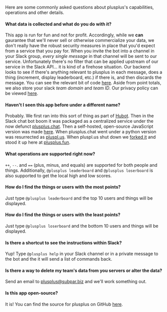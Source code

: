 Here are some commonly asked questions about plusplus's capabilities, operations and other details.


#### What data is collected and what do you do with it?

This app is run for fun and not for profit. Accordingly, while we **can** gaurantee that we'll never sell or otherwise commercialize your data, we don't really have the robust security measures in place that you'd expect from a service that you pay for. When you invite the bot into a channel in your Slack group, _every single message_ in that channel will be sent to our service. Unfortunately there's no filter that can be applied upstream of our service in the Slack API... it is kind of a firehose situation. Our backend looks to see if there's anything relevant to plusplus in each message, does a thing (increment, display leaderboard, etc.) if there is, and then discards the message. You can see the relevant bit of code [here](https://github.com/SubparLabs/pluspl.us/blob/master/plusplus/operations/slack_handler.py). Aside from point totals, we also store your slack _team domain_ and _team ID_. Our privacy policy can be viewed [here](/privacy_policy).

#### Haven't I seen this app before under a different name?

Probably. We first ran into this sort of thing as part of [Hubot](https://github.com/hubot-scripts/hubot-plusplus). Then in the Slack chat bot boom it was packaged as a centralized service under the now defunct [plusplus.chat](http://plusplus.chat). Then a self-hosted, open-source JavaScript version was made [here](https://github.com/tdmalone/working-plusplus). When plusplus.chat went under a python version was resurrected as [pluspl.us](https://go.pluspl.us). When pluspl.us shut down we [forked it](https://github.com/plusplusslack/pluspl.us) and stood it up here at [plusplus.fun](https://plusplus.fun). 

#### What operations are supported right now?

`++`, `--`. and `==` (plus, minus, and equals) are supported for both people and things. Additionally, `@plusplus leaderboard` and `@plusplus loserboard` is also supported to get the local high and low scores. 

#### How do I find the things or users with the most points?

Just type `@plusplus leaderboard` and the top 10 users and things will be displayed.

#### How do I find the things or users with the least points?

Just type `@plusplus loserboard` and the bottom 10 users and things will be displayed.

#### Is there a shortcut to see the instructions within Slack?

Yup! Type `@plusplus help` in your Slack channel or in a private message to the bot and the it will send a list of commands back.

#### Is there a way to delete my team's data from you servers or alter the data?

Send an email to plusplus@subpar.biz and we'll work something out.

#### Is this app open-source?

It is! You can find the source for plusplus on GitHub [here](https://github.com/SubparLabs/pluspl.us). 
